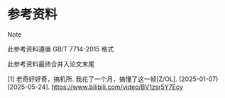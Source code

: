 # 参考资料

> [!NOTE]
>
> 此参考资料遵循 GB/T 7714-2015 格式
>
> 此参考资料最终合并入论文末尾

[1] 老奇好好奇，搞机所. 我花了一个月，搞懂了这一帧[Z/OL]. (2025-01-07) [2025-05-24]. https://www.bilibili.com/video/BV1zsr5Y7Ecy